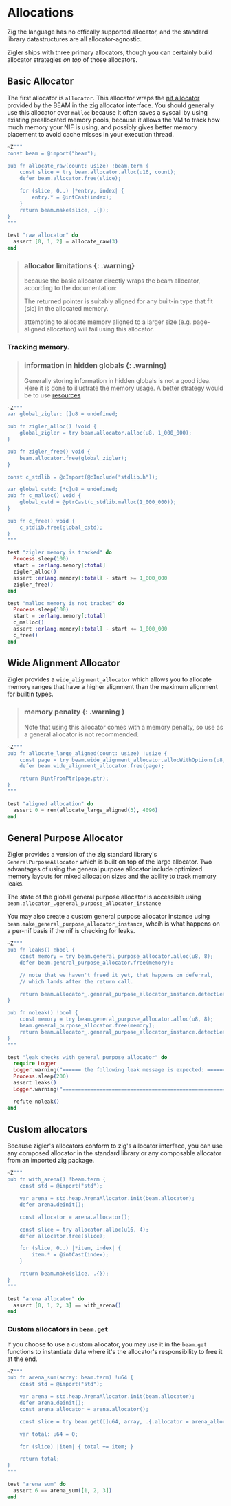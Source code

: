 # Allocations

Zig the language has no offically supported allocator, and the standard library datastructures are
all allocator-agnostic. 

Zigler ships with three primary allocators, though you can certainly build allocator strategies *on
top* of those allocators.

## Basic Allocator

The first allocator is `allocator`. This allocator wraps the [nif allocator](https://www.erlang.org/doc/man/erl_nif.html#enif_alloc) 
provided by the BEAM in the zig allocator interface. You should generally use this allocator over 
`malloc` because it often saves a syscall by using existing preallocated memory pools, because it 
allows the VM to track how much memory your NIF is using, and possibly gives better memory placement 
to avoid cache misses in your execution thread.

```elixir
~Z"""
const beam = @import("beam");

pub fn allocate_raw(count: usize) !beam.term {
    const slice = try beam.allocator.alloc(u16, count);
    defer beam.allocator.free(slice);

    for (slice, 0..) |*entry, index| {
        entry.* = @intCast(index);
    }
    return beam.make(slice, .{});
}
"""

test "raw allocator" do
  assert [0, 1, 2] = allocate_raw(3)
end
```

> ### allocator limitations {: .warning}
>
> because the basic allocator directly wraps the beam allocator, according to the documentation:
>
> The returned pointer is suitably aligned for any built-in type that fit (sic) in the allocated
> memory.
>
> attempting to allocate memory aligned to a larger size (e.g. page-aligned allocation) will fail
> using this allocator.

### Tracking memory.

> ### information in hidden globals {: .warning}
>
> Generally storing information in hidden globals is not a good idea. Here it is done to illustrate
> the memory usage. A better strategy would be to use [resources](5-resources.html)

```elixir
~Z"""
var global_zigler: []u8 = undefined;

pub fn zigler_alloc() !void {
    global_zigler = try beam.allocator.alloc(u8, 1_000_000);
}

pub fn zigler_free() void {
    beam.allocator.free(global_zigler);
}

const c_stdlib = @cImport(@cInclude("stdlib.h"));

var global_cstd: [*c]u8 = undefined;
pub fn c_malloc() void {
    global_cstd = @ptrCast(c_stdlib.malloc(1_000_000));
}

pub fn c_free() void {
    c_stdlib.free(global_cstd);
}
"""

test "zigler memory is tracked" do
  Process.sleep(100)
  start = :erlang.memory[:total]
  zigler_alloc()
  assert :erlang.memory[:total] - start >= 1_000_000
  zigler_free()
end

test "malloc memory is not tracked" do
  Process.sleep(100)
  start = :erlang.memory[:total]
  c_malloc()
  assert :erlang.memory[:total] - start <= 1_000_000
  c_free()
end
```

## Wide Alignment Allocator

Zigler provides a `wide_alignment_allocator` which allows you to allocate memory ranges that have a 
higher alignment than the maximum alignment for builtin types. 

> ### memory penalty {: .warning }
>
> Note that using this allocator comes with a memory penalty, so use as a general allocator
> is not recommended.

```elixir
~Z"""
pub fn allocate_large_aligned(count: usize) !usize {
    const page = try beam.wide_alignment_allocator.allocWithOptions(u8, count, 4096, null);
    defer beam.wide_alignment_allocator.free(page);

    return @intFromPtr(page.ptr);
}
"""

test "aligned allocation" do
  assert 0 = rem(allocate_large_aligned(3), 4096)
end
```

## General Purpose Allocator

Zigler provides a version of the zig standard library's `GeneralPurposeAllocator` which is built on
top of the large allocator. Two advantages of using the general purpose allocator include optimized
memory layouts for mixed allocation sizes and the ability to track memory leaks.

The state of the global general purpose allocator is accessible using `beam.allocator_.general_purpose_allocator_instance`

You may also create a custom general purpose allocator instance using `beam.make_general_purpose_allocator_instance`,
whcih is what happens on a per-nif basis if the nif is checking for leaks.

```elixir
~Z"""
pub fn leaks() !bool {
    const memory = try beam.general_purpose_allocator.alloc(u8, 8);
    defer beam.general_purpose_allocator.free(memory);

    // note that we haven't freed it yet, that happens on deferral,
    // which lands after the return call.

    return beam.allocator_.general_purpose_allocator_instance.detectLeaks();
}

pub fn noleak() !bool {
    const memory = try beam.general_purpose_allocator.alloc(u8, 8);
    beam.general_purpose_allocator.free(memory);
    return beam.allocator_.general_purpose_allocator_instance.detectLeaks();
}
"""

test "leak checks with general purpose allocator" do
  require Logger
  Logger.warning("====== the following leak message is expected: =========== START")
  Process.sleep(200)
  assert leaks()
  Logger.warning("=========================================================== END")

  refute noleak()
end
```

## Custom allocators

Because zigler's allocators conform to zig's allocator interface, you can use any composed allocator
in the standard library or any composable allocator from an imported zig package.

```elixir
~Z"""
pub fn with_arena() !beam.term {
    const std = @import("std");

    var arena = std.heap.ArenaAllocator.init(beam.allocator);
    defer arena.deinit();

    const allocator = arena.allocator();

    const slice = try allocator.alloc(u16, 4);
    defer allocator.free(slice);

    for (slice, 0..) |*item, index| {
        item.* = @intCast(index);
    }

    return beam.make(slice, .{});
}
"""

test "arena allocator" do
  assert [0, 1, 2, 3] == with_arena()
end
```

### Custom allocators in `beam.get`

If you choose to use a custom allocator, you may use it in the `beam.get` functions to instantiate
data where it's the allocator's responsibility to free it at the end.

```elixir
~Z"""
pub fn arena_sum(array: beam.term) !u64 {
    const std = @import("std");

    var arena = std.heap.ArenaAllocator.init(beam.allocator);
    defer arena.deinit();
    const arena_allocator = arena.allocator();

    const slice = try beam.get([]u64, array, .{.allocator = arena_allocator});

    var total: u64 = 0;

    for (slice) |item| { total += item; }

    return total;
}
"""

test "arena sum" do
  assert 6 == arena_sum([1, 2, 3])
end
```
